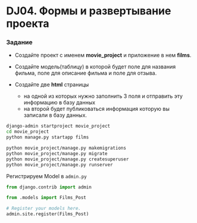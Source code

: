 # DJ04. Формы и развертывание проекта

### Задание
- Создайте проект с именем **movie_project** и приложение в нем **films**.
- Создайте модель(таблицу) в которой будет поле для названия фильма, поле для описание фильма и поле для отзыва.

- Создайте две **html** страницы
  - на одной из которых нужно заполнить 3 поля и отправить эту информацию в базу данных
  - на второй будет публиковаться информация которую вы записали в базу данных.

```bash
django-admin startproject movie_project
cd movie_project
python manage.py startapp films
```

```bash
python movie_project/manage.py makemigrations
python movie_project/manage.py migrate
python movie_project/manage.py createsuperuser
python movie_project/manage.py runserver
```

Регистрируем Model в `admin.py`
```python admin.py
from django.contrib import admin

from .models import Films_Post

# Register your models here.
admin.site.register(Films_Post)
```